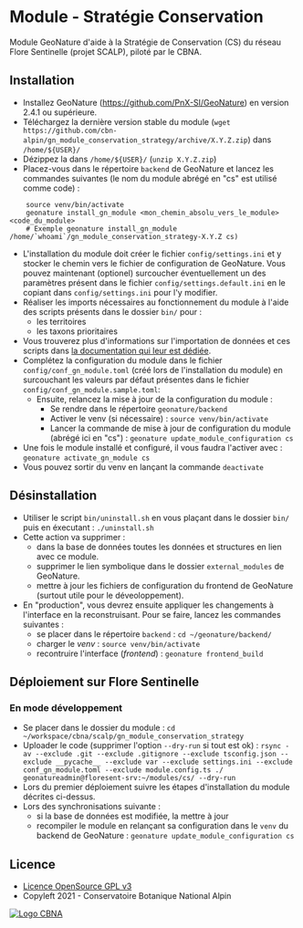 # Module - Stratégie Conservation

Module GeoNature d'aide à la Stratégie de Conservation (CS) du réseau 
Flore Sentinelle (projet SCALP), piloté par le CBNA.


## Installation

* Installez GeoNature (https://github.com/PnX-SI/GeoNature) en 
version 2.4.1 ou supérieure.
* Téléchargez la dernière version stable du module (``wget https://github.com/cbn-alpin/gn_module_conservation_strategy/archive/X.Y.Z.zip``) dans ``/home/${USER}/``
* Dézippez la dans ``/home/${USER}/`` (``unzip X.Y.Z.zip``)
* Placez-vous dans le répertoire ``backend`` de GeoNature et lancez 
les commandes suivantes (le nom du module abrégé en "cs" est utilisé 
comme code) :

```
    source venv/bin/activate
    geonature install_gn_module <mon_chemin_absolu_vers_le_module> <code_du_module>
    # Exemple geonature install_gn_module /home/`whoami`/gn_module_conservation_strategy-X.Y.Z cs)
```

* L'installation du module doit créer le fichier ``config/settings.ini`` 
et y stocker le chemin vers le fichier de configuration de GeoNature. 
Vous pouvez maintenant (optionel) surcoucher éventuellement un des 
paramètres présent dans le fichier ``config/settings.default.ini`` en 
le copiant dans ``config/settings.ini`` pour l'y modifier.
* Réaliser les imports nécessaires au fonctionnement du module à l'aide 
des scripts présents dans le dossier `bin/` pour :
  * les territoires
  * les taxons prioritaires
* Vous trouverez plus d'informations sur l'importation de données et ces scripts dans [la documentation qui leur est dédiée](docs/import-data.md).
* Complétez la configuration du module dans le fichier ``config/conf_gn_module.toml`` 
(créé lors de l'installation du module) en surcouchant les valeurs par 
défaut présentes dans le fichier ``config/conf_gn_module.sample.toml``:
  * Ensuite, relancez la mise à jour de la configuration du module :
    * Se rendre dans le répertoire ``geonature/backend``
    * Activer le venv (si nécessaire) : ``source venv/bin/activate``
    * Lancer la commande de mise à jour de configuration du module 
    (abrégé ici en "cs")  : ``geonature update_module_configuration cs``
* Une fois le module installé et configuré, il vous faudra l'activer 
avec : `geonature activate_gn_module cs`
* Vous pouvez sortir du venv en lançant la commande ``deactivate``


## Désinstallation

* Utiliser le script `bin/uninstall.sh` en vous plaçant dans le dossier 
`bin/` puis en éxecutant : `./uninstall.sh`
* Cette action va supprimer :
  * dans la base de données toutes les données et structures en lien avec ce module.
  * supprimer le lien symbolique dans le dossier `external_modules` de GeoNature.
  * mettre à jour les fichiers de configuration du frontend de GeoNature 
(surtout utile pour le déveoloppement).
* En "production", vous devrez ensuite appliquer les changements à l'interface
en la reconstruisant. Pour se faire, lancez les commandes suivantes : 
  * se placer dans le répertoire ``backend`` : `cd ~/geonature/backend/`
  * charger le *venv* : `source venv/bin/activate`
  * recontruire l'interface (*frontend*) : `geonature frontend_build`


## Déploiement sur Flore Sentinelle 

### En mode développement
* Se placer dans le dossier du module : `cd ~/workspace/cbna/scalp/gn_module_conservation_strategy`
* Uploader le code (supprimer l'option `--dry-run` si tout est ok) : `rsync -av --exclude .git --exclude .gitignore --exclude tsconfig.json --exclude __pycache__ --exclude var --exclude settings.ini --exclude conf_gn_module.toml --exclude module.config.ts ./ geonatureadmin@floresent-srv:~/modules/cs/ --dry-run`
* Lors du premier déploiement suivre les étapes d'installation du module décrites ci-dessus.
* Lors des synchronisations suivante :
  * si la base de données est modifiée, la mettre à jour
  * recompiler le module en relançant sa configuration dans le `venv` du 
    backend de GeoNature : `geonature update_module_configuration cs`

## Licence

* [Licence OpenSource GPL v3](./LICENSE.txt)
* Copyleft 2021 - Conservatoire Botanique National Alpin

[![Logo CBNA](http://www.cbn-alpin.fr/images/stories/habillage/logo-cbna.jpg)](http://www.cbn-alpin.fr)
